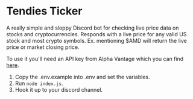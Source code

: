 # Tendies Ticker

A really simple and sloppy Discord bot for checking live price data on stocks and cryptocurrencies. Responds with a live price for any valid US stock and most crypto symbols. Ex. mentioning $AMD will return the live price or market closing price.

To use it you'll need an API key from Alpha Vantage which you can find [here](https://www.alphavantage.co/support/#api-key).

1. Copy the .env.example into .env and set the variables.
2. Run `node index.js`.
3. Hook it up to your discord channel.